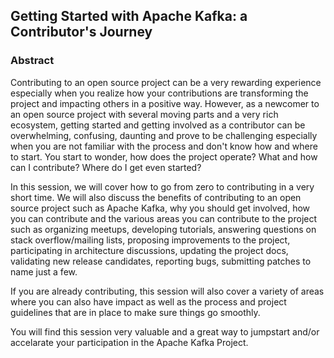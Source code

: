## Getting Started with Apache Kafka: a Contributor's Journey

### Abstract

Contributing to an open source project can be a very rewarding experience especially when you realize how your contributions are transforming the project and impacting others in a positive way. However, as a newcomer to an open source project with several moving parts and a very rich ecosystem, getting started and getting involved as a contributor can be overwhelming, confusing, daunting and prove to be challenging especially when you are not familiar with the process and don't know how and where to start. You start to wonder, how does the project operate? What and how can I contribute? Where do I get even started?

In this session, we will cover how to go from zero to contributing in a very short time. We will also discuss the benefits of contributing to an open source project such as Apache Kafka, why you should get involved, how you can contribute and the various areas you can contribute to the project such as organizing meetups, developing tutorials, answering questions on stack overflow/mailing lists, proposing improvements to the project, participating in architecture discussions, updating the project docs, validating new release candidates, reporting bugs, submitting patches to name just a few.

If you are already contributing, this session will also cover a variety of areas where you can also have impact as well as the process and project guidelines that are in place to make sure things go smoothly.

You will find this session very valuable and a great way to jumpstart and/or accelarate your participation in the Apache Kafka Project.
